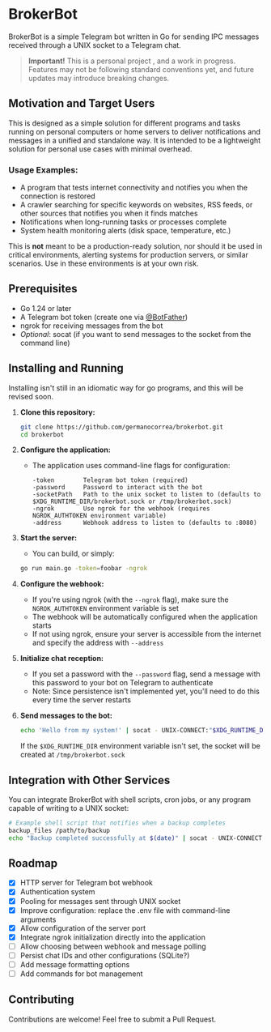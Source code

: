 # BrokerBot

BrokerBot is a simple Telegram bot written in Go for sending IPC messages received through a UNIX socket to a Telegram chat.

> **Important!** This is a personal project , and a work in progress. Features may not be following standard conventions yet, and future updates may introduce breaking changes.

## Motivation and Target Users
This is designed as a simple solution for different programs and tasks running on personal computers or home servers to deliver notifications and messages in a unified and standalone way.
It is intended to be a lightweight solution for personal use cases with minimal overhead.

### Usage Examples:
- A program that tests internet connectivity and notifies you when the connection is restored
- A crawler searching for specific keywords on websites, RSS feeds, or other sources that notifies you when it finds matches
- Notifications when long-running tasks or processes complete
- System health monitoring alerts (disk space, temperature, etc.)

This is **not** meant to be a production-ready solution, nor should it be used in critical environments, alerting systems for production servers, or similar scenarios. Use in these environments is at your own risk.

## Prerequisites
- Go 1.24 or later
- A Telegram bot token (create one via [@BotFather](https://t.me/BotFather))
- ngrok for receiving messages from the bot 
- _Optional_: socat (if you want to send messages to the socket from the command line)

## Installing and Running
Installing isn't still in an idiomatic way for go programs, and this will be revised soon.
1. **Clone this repository:**
   ```bash
   git clone https://github.com/germanocorrea/brokerbot.git
   cd brokerbot
   ```

2. **Configure the application:**
   - The application uses command-line flags for configuration:
     ```
     -token        Telegram bot token (required)
     -password     Password to interact with the bot
     -socketPath   Path to the unix socket to listen to (defaults to $XDG_RUNTIME_DIR/brokerbot.sock or /tmp/brokerbot.sock)
     -ngrok        Use ngrok for the webhook (requires NGROK_AUTHTOKEN environment variable)
     -address      Webhook address to listen to (defaults to :8080)
     ```

3. **Start the server:**
   - You can build, or simply:
   ```bash
   go run main.go -token=foobar -ngrok
   ```

4. **Configure the webhook:**
   - If you're using ngrok (with the `--ngrok` flag), make sure the `NGROK_AUTHTOKEN` environment variable is set
   - The webhook will be automatically configured when the application starts
   - If not using ngrok, ensure your server is accessible from the internet and specify the address with `--address`

5. **Initialize chat reception:**
   - If you set a password with the `--password` flag, send a message with this password to your bot on Telegram to authenticate
   - Note: Since persistence isn't implemented yet, you'll need to do this every time the server restarts

6. **Send messages to the bot:**
   ```bash
   echo 'Hello from my system!' | socat - UNIX-CONNECT:"$XDG_RUNTIME_DIR/brokerbot.sock"
   ```

   If the `$XDG_RUNTIME_DIR` environment variable isn't set, the socket will be created at `/tmp/brokerbot.sock`

## Integration with Other Services

You can integrate BrokerBot with shell scripts, cron jobs, or any program capable of writing to a UNIX socket:

```bash
# Example shell script that notifies when a backup completes
backup_files /path/to/backup
echo "Backup completed successfully at $(date)" | socat - UNIX-CONNECT:"$XDG_RUNTIME_DIR/brokerbot.sock"
```

## Roadmap
- [x] HTTP server for Telegram bot webhook
- [x] Authentication system
- [x] Pooling for messages sent through UNIX socket
- [x] Improve configuration: replace the .env file with command-line arguments
- [x] Allow configuration of the server port
- [x] Integrate ngrok initialization directly into the application
- [ ] Allow choosing between webhook and message polling
- [ ] Persist chat IDs and other configurations (SQLite?)
- [ ] Add message formatting options
- [ ] Add commands for bot management

## Contributing
Contributions are welcome! Feel free to submit a Pull Request.
